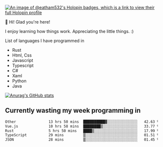 [![An image of @eatham532's Holopin badges, which is a link to view their full Holopin profile](https://holopin.me/eatham532)](https://holopin.io/@eatham532)


👋 Hi! Glad you're here!

I enjoy learning how things work. Appreciating the little things. :)


List of languages I have programmed in
- Rust
- Html, Css
- Javascript
- Typescript
- C#
- Xaml
- Python
- Java

[![Anurag's GitHub stats](https://github-readme-stats.vercel.app/api?username=Eatham532&theme=dark)](https://github.com/anuraghazra/github-readme-stats)


## Currently wasting my week programming in
<!--START_SECTION:waka-->

```txt
Other               13 hrs 50 mins  ██████████▓░░░░░░░░░░░░░░   42.63 %
Vue.js              10 hrs 58 mins  ████████▒░░░░░░░░░░░░░░░░   33.77 %
Rust                5 hrs 50 mins   ████▒░░░░░░░░░░░░░░░░░░░░   17.99 %
TypeScript          29 mins         ▒░░░░░░░░░░░░░░░░░░░░░░░░   01.51 %
JSON                28 mins         ▒░░░░░░░░░░░░░░░░░░░░░░░░   01.45 %
```

<!--END_SECTION:waka-->
